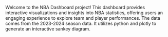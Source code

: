 Welcome to the NBA Dashboard project! This dashboard provides interactive visualizations and insights into NBA statistics, offering users an engaging experience to explore team and player performances. The data comes from the 2023-2024 season data. It utilizes python and plotly to generate an interactive sankey diagram.

